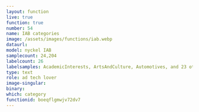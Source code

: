 ```yaml
---
layout: function
live: true
function: true
number: 54
name: IAB categories
image: /assets/images/functions/iab.webp
dataurl: 
model: nyckel IAB
samplecount: 24,204
labelcount: 26
labelsamples: AcademicInterests, ArtsAndCulture, Automotives, and 23 other labels
type: text
role: ad tech lover
image-singular: 
binary: 
which: category
functionid: boeqflgmwjv72dv7
---
```


